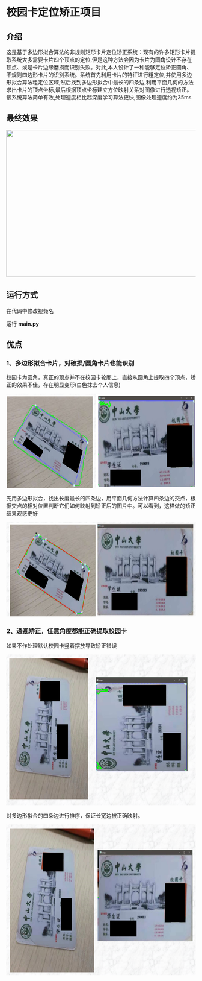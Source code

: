 # 校园卡定位矫正项目


## 介绍
这是基于多边形拟合算法的非规则矩形卡片定位矫正系统：现有的许多矩形卡片提取系统大多需要卡片四个顶点的定位,但是这种方法会因为卡片为圆角设计不存在顶点、或是卡片边缘磨损而识别失败。对此,本人设计了一种能够定位矫正圆角、不规则四边形卡片的识别系统。系统首先利用卡片的特征进行粗定位,并使用多边形拟合算法粗定位区域,然后找到多边形拟合中最长的四条边,利用平面几何的方法求出卡片的顶点坐标,最后根据顶点坐标建立方位映射关系对图像进行透视矫正。该系统算法简单有效,处理速度相比起深度学习算法更快,图像处理速度约为35ms


## 最终效果

<p align="center">
  <img width="600" height="390" src="images/final.gif">
</p>

## 运行方式

在代码中修改视频名

运行 **main.py**

## 优点

### 1、多边形拟合卡片，对破损/圆角卡片也能识别
校园卡为圆角，真正的顶点并不在校园卡轮廓上，直接从圆角上提取四个顶点，矫正的效果不佳，存在明显变形(白色抹去个人信息)
<p align="center">
  <img width="730" height="250" src="images/1-bef.png">
</p>
先用多边形拟合，找出长度最长的四条边，用平面几何方法计算四条边的交点，根据交点的相对位置判断它们如何映射到矫正后的图片中。可以看到，这样做的矫正结果观感更好
<p align="center">
  <img width="730" height="250" src="images/1-aft.png">
</p>

### 2、透视矫正，任意角度都能正确提取校园卡

如果不作处理默认校园卡竖着摆放导致矫正错误
<p align="center">
  <img width="730" height="400" src="images/2-bef.png">
</p>
对多边形拟合的四条边进行排序，保证长宽边被正确映射。

<p align="center">
  <img width="730" height="400" src="images/2-aft.png">
</p>